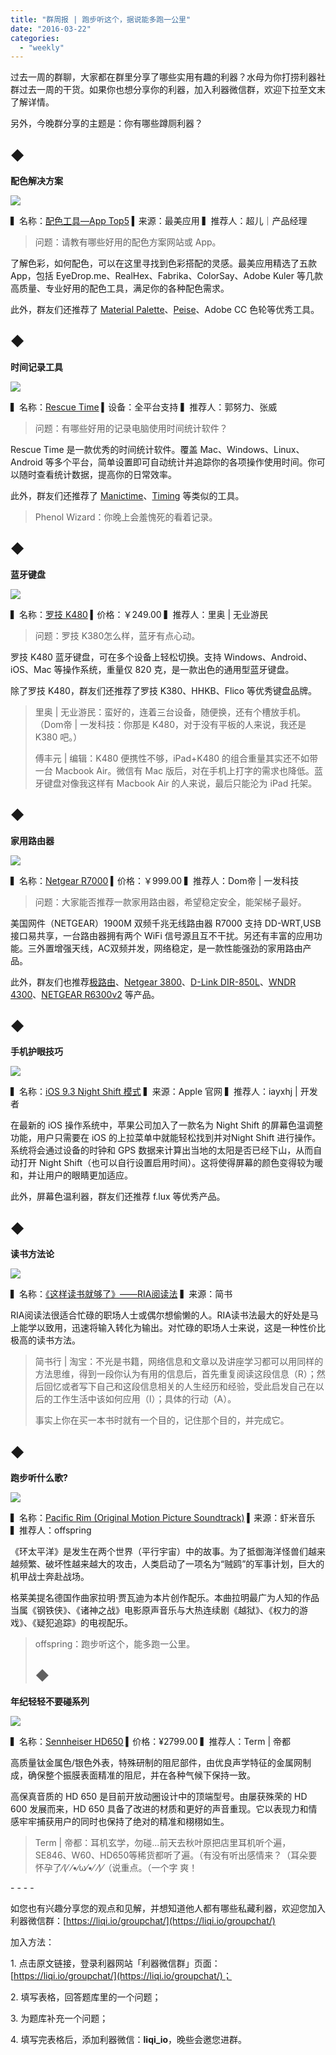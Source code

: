 ```yaml
---
title: "群周报 | 跑步听这个，据说能多跑一公里"
date: "2016-03-22"
categories: 
  - "weekly"
---
```


过去一周的群聊，大家都在群里分享了哪些实用有趣的利器？水母为你打捞利器社群过去一周的干货。如果你也想分享你的利器，加入利器微信群，欢迎下拉至文末了解详情。

另外，今晚群分享的主题是：你有哪些蹲厕利器？

## ◆

**配色解决方案**

![](/images/51260-500x281.jpg)

▍名称：[配色工具—App Top5](https://zuimeia.com/app/1911/?platform=1) ▍来源：最美应用 ▍推荐人：超儿｜产品经理

> 问题：请教有哪些好用的配色方案网站或 App。

了解色彩，如何配色，可以在这里寻找到色彩搭配的灵感。最美应用精选了五款 App，包括 EyeDrop.me、RealHex、Fabrika、ColorSay、Adobe Kuler 等几款高质量、专业好用的配色工具，满足你的各种配色需求。

此外，群友们还推荐了 [Material Palette](https://www.materialpalette.com/)、[Peise](https://peise.net/)、Adobe CC 色轮等优秀工具。

## ◆

**时间记录工具**

![](/images/60581-500x223.png)

▍名称：[Rescue Time](https://www.rescuetime.com/) ▍设备：全平台支持 ▍推荐人：郭努力、张威

> 问题：有哪些好用的记录电脑使用时间统计软件？

Rescue Time 是一款优秀的时间统计软件。覆盖 Mac、Windows、Linux、Android 等多个平台，简单设置即可自动统计并追踪你的各项操作使用时间。你可以随时查看统计数据，提高你的日常效率。

此外，群友们还推荐了 [Manictime](https://www.manictime.com/)、[Timing](https://timingapp.com/) 等类似的工具。

> Phenol Wizard：你晚上会羞愧死的看着记录。

## ◆

**蓝牙键盘**

![](/images/62219-500x305.png)

▍名称：[罗技 K480](https://www.logitech.com.cn/zh-cn/product/multi-device-keyboard-k480?crid=27) ▍价格：￥249.00 ▍推荐人：里奥 | 无业游民

> 问题：罗技 K380怎么样，蓝牙有点心动。

罗技 K480 蓝牙键盘，可在多个设备上轻松切换。支持 Windows、Android、iOS、Mac 等操作系统，重量仅 820 克，是一款出色的通用型蓝牙键盘。

除了罗技 K480，群友们还推荐了罗技 K380、HHKB、Flico 等优秀键盘品牌。

> 里奥 | 无业游民：蛮好的，连着三台设备，随便换，还有个槽放手机。（Dom帝 | 一发科技：你那是 K480，对于没有平板的人来说，我还是 K380 吧。）
> 
> 傅丰元 | 编辑：K480 便携性不够，iPad+K480 的组合重量其实还不如带一台 Macbook Air。微信有 Mac 版后，对在手机上打字的需求也降低。蓝牙键盘对像我这样有 Macbook Air 的人来说，最后只能沦为 iPad 托架。

## ◆

**家用路由器**

![](/images/97229-466x333.jpg)

▍名称：[Netgear R7000](https://item.jd.com/1132207.html#) ▍价格：￥999.00 ▍推荐人：Dom帝 | 一发科技

> 问题：大家能否推荐一款家用路由器，希望稳定安全，能架梯子最好。

美国网件（NETGEAR）1900M 双频千兆无线路由器 R7000 支持 DD-WRT,USB 接口易共享，一台路由器拥有两个 WiFi 信号源且互不干扰。另还有丰富的应用功能。三外置增强天线，AC双频并发，网络稳定，是一款性能强劲的家用路由产品。

此外，群友们也推荐[极路由](https://www.hiwifi.com/jgo-view)、[Netgear 3800](https://www.netgear.com.cn/home/)、[D-Link DIR-850L](https://www.amazon.cn/D-Link-%E5%8F%8B%E8%AE%AF-DIR-850L-1200M-11AC%E5%8F%8C%E9%A2%91%E5%8D%83%E5%85%86%E6%97%A0%E7%BA%BF%E4%BA%91%E8%B7%AF%E7%94%B1/dp/B00C9WDYUU?SubscriptionId=AKIAJSMJBYCAGWGGAIPA&tag=pcpop-product-zs-23)、[WNDR 4300](https://item.jd.com/834256.html?cu=true&utm_source=detail.zol.com.cn&utm_medium=tuiguang&utm_campaign=t_281_20120307006&utm_term=fdc77755248c41edb1e5734a04022b89)、[NETGEAR R6300v2](https://item.jd.com/933212.html) 等产品。

## ◆

**手机护眼技巧**

![](/images/13581-492x333.png)

▍名称：[iOS 9.3 Night Shift 模式](https://www.apple.com/ios/preview/) ▍来源：Apple 官网 ▍推荐人：iayxhj | 开发者

在最新的 iOS 操作系统中，苹果公司加入了一款名为 Night Shift 的屏幕色温调整功能，用户只需要在 iOS 的上拉菜单中就能轻松找到并对Night Shift 进行操作。系统将会通过设备的时钟和 GPS 数据来计算出当地的太阳是否已经下山，从而自动打开 Night Shift（也可以自行设置启用时间）。这将使得屏幕的颜色变得较为暖和，并让用户的眼睛更加适应。

此外，屏幕色温利器，群友们还推荐 f.lux 等优秀产品。

## ◆

**读书方法论**

![](/images/22701-448x333.jpg)

▍名称：[《这样读书就够了》——RIA阅读法](https://www.jianshu.com/p/dd2b99f0fce2) ▍来源：简书

RIA阅读法很适合忙碌的职场人士或偶尔想偷懒的人。RIA读书法最大的好处是马上能学以致用，迅速将输入转化为输出。对忙碌的职场人士来说，这是一种性价比极高的读书方法。

> 简书行 | 淘宝：不光是书籍，网络信息和文章以及讲座学习都可以用同样的方法思维，得到一段你认为有用的信息后，首先重复阅读这段信息（R）；然后回忆或者写下自己和这段信息相关的人生经历和经验，受此启发自己在以后的工作生活中该如何应用（I）；具体的行动（A）。
> 
> 事实上你在买一本书时就有一个目的，记住那个目的，并完成它。

## ◆

**跑步听什么歌?**

![](/images/41726-334x333.png)

▍名称：[Pacific Rim (Original Motion Picture Soundtrack)](https://www.xiami.com/song/1771959699) ▍来源：虾米音乐 ▍推荐人：offspring

《环太平洋》是发生在两个世界（平行宇宙）中的故事。为了抵御海洋怪兽们越来越频繁、破坏性越来越大的攻击，人类启动了一项名为“贼鸥”的军事计划，巨大的机甲战士奔赴战场。

格莱美提名德国作曲家拉明·贾瓦迪为本片创作配乐。本曲拉明最广为人知的作品当属《钢铁侠》、《诸神之战》电影原声音乐与大热连续剧《越狱》、《权力的游戏》、《疑犯追踪》的电视配乐。

> offspring：跑步听这个，能多跑一公里。
> 
> ## ◆

**年纪轻轻不要碰系列**

![](/images/29571-333x333.png)

▍名称：[Sennheiser HD650](https://zh-cn.sennheiser.com/high-quality-headphones-around-ear-audio-surround-hd-650) ▍价格：¥2799.00 ▍推荐人：Term | 帝都

高质量钛金属色/银色外表，特殊研制的阻尼部件，由优良声学特征的金属网制成，确保整个振膜表面精准的阻尼，并在各种气候下保持一致。

高保真音质的 HD 650 是目前开放动圈设计中的顶端型号。由屡获殊荣的 HD 600 发展而来，HD 650 具备了改进的材质和更好的声音重现。它以表现力和情感牢牢捕获用户的同时也保持了绝对的精准和栩栩如生。

> Term | 帝都：耳机玄学，勿碰...前天去秋叶原把店里耳机听个遍，SE846、W60、HD650等稀货都听了遍。（有没有听出感情来？（耳朵要怀孕了⁄(⁄ ⁄•⁄ω⁄•⁄ ⁄)⁄（说重点。（一个字 爽！

\- - - -

如您也有兴趣分享您的观点和见解，并想知道他人都有哪些私藏利器，欢迎您加入利器微信群：[https://liqi.io/groupchat/](https://liqi.io/groupchat/)

加入方法：

1\. 点击原文链接，登录利器网站「利器微信群」页面：[https://liqi.io/groupchat/](https://liqi.io/groupchat/)；

2\. 填写表格，回答题库里的一个问题；

3\. 为题库补充一个问题；

4\. 填写完表格后，添加利器微信：**liqi\_io**，晚些会邀您进群。
